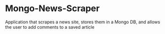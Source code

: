 # Mongo-News-Scraper
Application that scrapes a news site, stores them in a Mongo DB, and allows the user to add comments to a saved article
